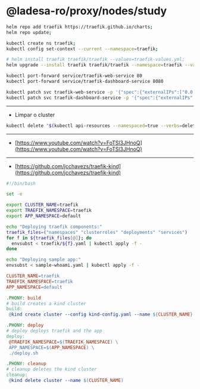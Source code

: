 # @ladesa-ro/proxy/nodes/study

```sh
helm repo add traefik https://traefik.github.io/charts;
helm repo update;

kubectl create ns traefik;
kubectl config set-context --current --namespace=traefik;
```

```sh
# helm install traefik traefik/traefik --values=traefik-values.yml;
helm upgrade --install traefik traefik/traefik --namespace=traefik --values=helm/values.yml;
```

```sh
kubectl port-forward service/traefik-web-service 80
kubectl port-forward service/traefik-dashboard-service 8080
```

```sh
kubectl patch svc traefik-web-service -p '{"spec":{"externalIPs":["0.0.0.0"]}}';
kubectl patch svc traefik-dashboard-service -p '{"spec":{"externalIPs":["0.0.0.0"]}}';
```

---

- Limpar o cluster

```sh
kubectl delete "$(kubectl api-resources --namespaced=true --verbs=delete -o name | tr "\n" "," | sed -e 's/,$//')" --all
```

---

- [https://www.youtube.com/watch?v=FoTSl3JHnoQ](https://www.youtube.com/watch?v=FoTSl3JHnoQ)

---

- [https://github.com/jcchavezs/traefik-kind](https://github.com/jcchavezs/traefik-kind)

```sh
#!/bin/bash

set -e

export CLUSTER_NAME=traefik
export TRAEFIK_NAMESPACE=traefik
export APP_NAMESPACE=default

echo "Deploying traefik components:"
traefik_files=("namespaces" "clusterroles" "deployments" "services")
for f in ${traefik_files[@]}; do
  envsubst < traefik/${f}.yaml | kubectl apply -f -
done

echo "Deploying sample app:"
envsubst < sample-whoami.yaml | kubectl apply -f -
```

```Makefile
CLUSTER_NAME=traefik
TRAEFIK_NAMESPACE=traefik
APP_NAMESPACE=default

.PHONY: build
# build creates a kind cluster
build:
 @kind create cluster --config kind-config.yaml --name ${CLUSTER_NAME}

.PHONY: deploy
# deploy deploys traefik and the app
deploy:
 @TRAEFIK_NAMESPACE=$(TRAEFIK_NAMESPACE) \
 APP_NAMESPACE=$(APP_NAMESPACE) \
 ./deploy.sh

.PHONY: cleanup
# cleanup deletes the kind cluster
cleanup:
 @kind delete cluster --name $(CLUSTER_NAME)
```
